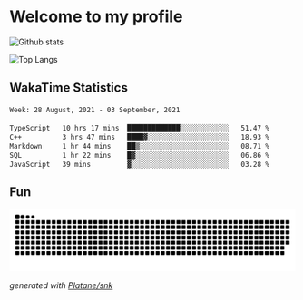 # Welcome to my profile

![Github stats](https://github-readme-stats.vercel.app/api?username=xinthose&show_icons=true&theme=radical&count_private=true)

![Top Langs](https://github-readme-stats.vercel.app/api/top-langs/?username=xinthose)

## WakaTime Statistics
<!--START_SECTION:waka-->
```text
Week: 28 August, 2021 - 03 September, 2021

TypeScript   10 hrs 17 mins  █████████████░░░░░░░░░░░░   51.47 % 
C++          3 hrs 47 mins   ████▓░░░░░░░░░░░░░░░░░░░░   18.93 % 
Markdown     1 hr 44 mins    ██▒░░░░░░░░░░░░░░░░░░░░░░   08.71 % 
SQL          1 hr 22 mins    █▓░░░░░░░░░░░░░░░░░░░░░░░   06.86 % 
JavaScript   39 mins         ▓░░░░░░░░░░░░░░░░░░░░░░░░   03.28 % 
```
<!--END_SECTION:waka-->

## Fun
![github contribution grid snake animation](https://raw.githubusercontent.com/xinthose/xinthose/output/github-contribution-grid-snake.svg)

_generated with [Platane/snk](https://github.com/Platane/snk)_

